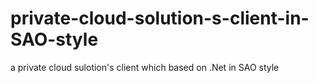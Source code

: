 # private-cloud-solution-s-client-in-SAO-style
a private cloud sulotion's client which based on .Net in SAO style
